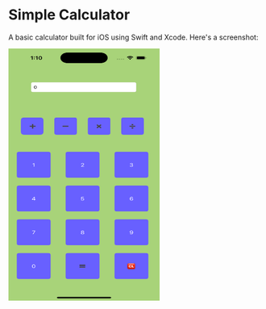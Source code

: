 # Simple Calculator

A basic calculator built for iOS using Swift and Xcode. 
Here's a screenshot:

<img src="assets/ss.png" alt="Simple Calculator Screenshot" width="300" height="500">
